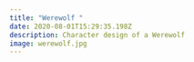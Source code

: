 ```yaml
---
title: "Werewolf "
date: 2020-08-01T15:29:35.198Z
description: Character design of a Werewolf
image: werewolf.jpg
---
```

